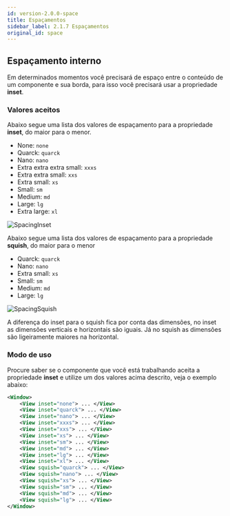 ```yaml
---
id: version-2.0.0-space
title: Espaçamentos
sidebar_label: 2.1.7 Espaçamentos
original_id: space
---
```


## Espaçamento interno

Em determinados momentos você precisará de espaço entre o conteúdo de um componente e sua borda, para isso você precisará usar
a propriedade **inset**.

### Valores aceitos 

Abaixo segue uma lista dos valores de espaçamento para a propriedade **inset**, do maior para o menor.

* None: `none`
* Quarck: `quarck`
* Nano: `nano`
* Extra extra extra small: `xxxs`
* Extra extra small: `xxs`
* Extra small: `xs`
* Small: `sm`
* Medium: `md`
* Large: `lg`
* Extra large: `xl`

![SpacingInset](assets/images_prop_base/SpacingInset.svg)

Abaixo segue uma lista dos valores de espaçamento para a propriedade **squish**, do maior para o menor

* Quarck: `quarck`
* Nano: `nano`
* Extra small: `xs`
* Small: `sm`
* Medium: `md`
* Large: `lg`

![SpacingSquish](assets/images_prop_base/SpacingSquish.svg)

A diferença do inset para o squish fica por conta das dimensões, no inset as dimensões verticais e horizontais são iguais. Já no squish as dimensões são ligeiramente maiores na horizontal.

### Modo de uso 

Procure saber se o componente que você está trabalhando aceita a propriedade **inset** e utilize um dos valores acima descrito, veja o exemplo abaixo: 

```xml
<Window>
    <View inset="none"> ... </View>
    <View inset="quarck"> ... </View>
    <View inset="nano"> ... </View>
    <View inset="xxxs"> ... </View>
    <View inset="xxs"> ... </View>
    <View inset="xs"> ... </View>
    <View inset="sm"> ... </View>
    <View inset="md"> ... </View>
    <View inset="lg"> ... </View>
    <View inset="xl"> ... </View>
    <View squish="quarck"> ... </View>
    <View squish="nano"> ... </View>
    <View squish="xs"> ... </View>
    <View squish="sm"> ... </View>
    <View squish="md"> ... </View>
    <View squish="lg"> ... </View>
</Window>
```
